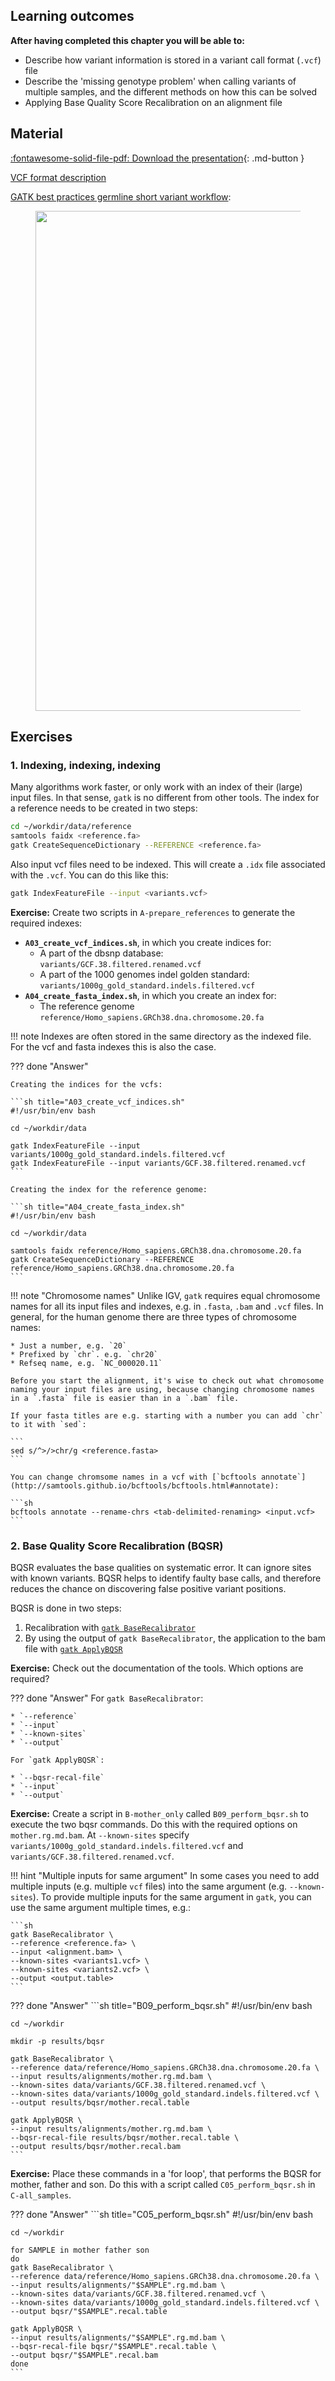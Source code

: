
## Learning outcomes

**After having completed this chapter you will be able to:**

- Describe how variant information is stored in a variant call format (`.vcf`) file
- Describe the 'missing genotype problem' when calling variants of multiple samples, and the different methods on how this can be solved
- Applying Base Quality Score Recalibration on an alignment file

## Material

[:fontawesome-solid-file-pdf: Download the presentation](../assets/pdf/variant_calling.pdf){: .md-button }

[VCF format description](https://samtools.github.io/hts-specs/VCFv4.1.pdf)

[GATK best practices germline short variant workflow](https://gatk.broadinstitute.org/hc/en-us/articles/360035535932-Germline-short-variant-discovery-SNPs-Indels-):

<figure>
  <img src="../../assets/images/gatk_germline.png" width="800"/>
</figure>

## Exercises

### 1. Indexing, indexing, indexing

Many algorithms work faster, or only work with an index of their (large) input files. In that sense, `gatk` is no different from other tools. The index for a reference needs to be created in two steps:

```sh
cd ~/workdir/data/reference
samtools faidx <reference.fa>
gatk CreateSequenceDictionary --REFERENCE <reference.fa>
```

Also input vcf files need to be indexed. This will create a `.idx` file associated with the `.vcf`. You can do this like this:

```sh
gatk IndexFeatureFile --input <variants.vcf>
```

**Exercise:** Create two scripts in `A-prepare_references` to generate the required indexes:

* **`A03_create_vcf_indices.sh`**, in which you create indices for:
    * A part of the dbsnp database: `variants/GCF.38.filtered.renamed.vcf`
    * A part of the 1000 genomes indel golden standard: `variants/1000g_gold_standard.indels.filtered.vcf`
* **`A04_create_fasta_index.sh`**, in which you create an index for:
    * The reference genome `reference/Homo_sapiens.GRCh38.dna.chromosome.20.fa`

!!! note
    Indexes are often stored in the same directory as the indexed file. For the vcf and fasta indexes this is also the case. 

??? done "Answer"

    Creating the indices for the vcfs:

    ```sh title="A03_create_vcf_indices.sh"
    #!/usr/bin/env bash

    cd ~/workdir/data 

    gatk IndexFeatureFile --input variants/1000g_gold_standard.indels.filtered.vcf
    gatk IndexFeatureFile --input variants/GCF.38.filtered.renamed.vcf
    ```

    Creating the index for the reference genome:

    ```sh title="A04_create_fasta_index.sh"
    #!/usr/bin/env bash

    cd ~/workdir/data 

    samtools faidx reference/Homo_sapiens.GRCh38.dna.chromosome.20.fa
    gatk CreateSequenceDictionary --REFERENCE reference/Homo_sapiens.GRCh38.dna.chromosome.20.fa
    ```

!!! note "Chromosome names"
    Unlike IGV, `gatk` requires equal chromosome names for all its input files and indexes, e.g. in `.fasta`, `.bam` and `.vcf` files. In general, for the human genome there are three types of chromosome names:

    * Just a number, e.g. `20`
    * Prefixed by `chr`. e.g. `chr20`
    * Refseq name, e.g. `NC_000020.11`

    Before you start the alignment, it's wise to check out what chromosome naming your input files are using, because changing chromosome names in a `.fasta` file is easier than in a `.bam` file.

    If your fasta titles are e.g. starting with a number you can add `chr` to it with `sed`:

    ```
    sed s/^>/>chr/g <reference.fasta>
    ```

    You can change chromsome names in a vcf with [`bcftools annotate`](http://samtools.github.io/bcftools/bcftools.html#annotate):

    ```sh
    bcftools annotate --rename-chrs <tab-delimited-renaming> <input.vcf>
    ```

### 2. Base Quality Score Recalibration (BQSR)

BQSR evaluates the base qualities on systematic error. It can ignore sites with known variants. BQSR helps to identify faulty base calls, and therefore reduces the chance on discovering false positive variant positions.

BQSR is done in two steps:

1. Recalibration with [`gatk BaseRecalibrator`](https://gatk.broadinstitute.org/hc/en-us/articles/360037593511-BaseRecalibrator)
2. By using the output of `gatk BaseRecalibrator`, the application to the bam file with [`gatk ApplyBQSR`](https://gatk.broadinstitute.org/hc/en-us/articles/360037055712-ApplyBQSR)

**Exercise:** Check out the documentation of the tools. Which options are required?

??? done "Answer"
    For `gatk BaseRecalibrator`:

    * `--reference`
    * `--input`
    * `--known-sites`
    * `--output`

    For `gatk ApplyBQSR`:

    * `--bqsr-recal-file`
    * `--input`
    * `--output`

**Exercise:** Create a script in `B-mother_only` called `B09_perform_bqsr.sh` to execute the two bqsr commands. Do this with the required options on `mother.rg.md.bam`. At `--known-sites` specify `variants/1000g_gold_standard.indels.filtered.vcf` and `variants/GCF.38.filtered.renamed.vcf`.

!!! hint "Multiple inputs for same argument"
    In some cases you need to add multiple inputs (e.g. multiple `vcf` files) into the same argument (e.g. `--known-sites`). To provide multiple inputs for the same argument in `gatk`, you can use the same argument multiple times, e.g.:

    ```sh
    gatk BaseRecalibrator \
    --reference <reference.fa> \
    --input <alignment.bam> \
    --known-sites <variants1.vcf> \
    --known-sites <variants2.vcf> \
    --output <output.table>
    ```

??? done "Answer"
    ```sh title="B09_perform_bqsr.sh"
    #!/usr/bin/env bash

    cd ~/workdir

    mkdir -p results/bqsr

    gatk BaseRecalibrator \
    --reference data/reference/Homo_sapiens.GRCh38.dna.chromosome.20.fa \
    --input results/alignments/mother.rg.md.bam \
    --known-sites data/variants/GCF.38.filtered.renamed.vcf \
    --known-sites data/variants/1000g_gold_standard.indels.filtered.vcf \
    --output results/bqsr/mother.recal.table

    gatk ApplyBQSR \
    --input results/alignments/mother.rg.md.bam \
    --bqsr-recal-file results/bqsr/mother.recal.table \
    --output results/bqsr/mother.recal.bam
    ```

**Exercise:** Place these commands in a 'for loop', that performs the BQSR for mother, father and son. Do this with a script called `C05_perform_bqsr.sh` in `C-all_samples`.

??? done "Answer"
    ```sh title="C05_perform_bqsr.sh"
    #!/usr/bin/env bash

    cd ~/workdir

    for SAMPLE in mother father son
    do
    gatk BaseRecalibrator \
    --reference data/reference/Homo_sapiens.GRCh38.dna.chromosome.20.fa \
    --input results/alignments/"$SAMPLE".rg.md.bam \
    --known-sites data/variants/GCF.38.filtered.renamed.vcf \
    --known-sites data/variants/1000g_gold_standard.indels.filtered.vcf \
    --output bqsr/"$SAMPLE".recal.table

    gatk ApplyBQSR \
    --input results/alignments/"$SAMPLE".rg.md.bam \
    --bqsr-recal-file bqsr/"$SAMPLE".recal.table \
    --output bqsr/"$SAMPLE".recal.bam
    done
    ```
